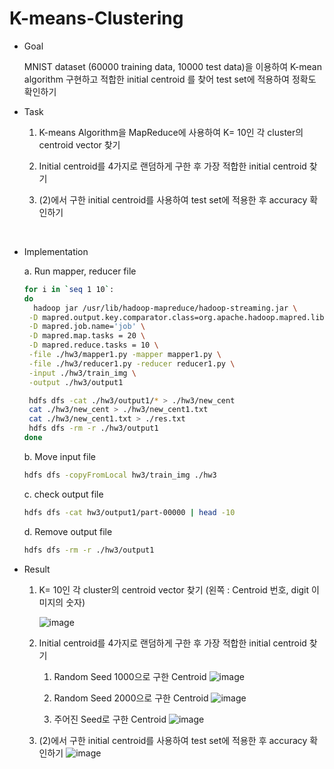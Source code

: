 # K-means-Clustering


* Goal

  
  MNIST dataset (60000 training data, 10000 test data)을 이용하여 K-mean algorithm 구현하고 적합한 initial centroid 를 찾어 test set에 적용하여 정확도 확인하기

  
* Task
  
  1. K-means Algorithm을 MapReduce에 사용하여 K= 10인 각 cluster의 centroid vector 찾기
     
  2. Initial centroid를 4가지로 랜덤하게 구한 후 가장 적합한 initial centroid 찾기
     
  3. (2)에서 구한 initial centroid를 사용하여 test set에 적용한 후 accuracy 확인하기
     
</br>

* Implementation
  
  a. Run mapper, reducer file
   ```sh
   for i in `seq 1 10`:
   do
     hadoop jar /usr/lib/hadoop-mapreduce/hadoop-streaming.jar \
  	-D mapred.output.key.comparator.class=org.apache.hadoop.mapred.lib.KeyFieldBasedComparator \
    -D mapred.job.name='job' \
    -D mapred.map.tasks = 20 \
  	-D mapred.reduce.tasks = 10 \
  	-file ./hw3/mapper1.py -mapper mapper1.py \
    -file ./hw3/reducer1.py -reducer reducer1.py \
  	-input ./hw3/train_img \
  	-output ./hw3/output1

    hdfs dfs -cat ./hw3/output1/* > ./hw3/new_cent
    cat ./hw3/new_cent > ./hw3/new_cent1.txt
    cat ./hw3/new_cent1.txt > ./res.txt
    hdfs dfs -rm -r ./hw3/output1
   done
   ```
   
  b. Move input file
  ```sh
  hdfs dfs -copyFromLocal hw3/train_img ./hw3
  ```

  c. check output file
  ```sh
  hdfs dfs -cat hw3/output1/part-00000 | head -10
  ```

  d. Remove output file
  ```sh
  hdfs dfs -rm -r ./hw3/output1
  ```

* Result
  1. K= 10인 각 cluster의 centroid vector 찾기 (왼쪽 : Centroid 번호, digit 이미지의 숫자)
 
     
     ![image](https://github.com/guswns00123/K-means-Clustering/assets/65805176/91e1bb8c-a146-4082-85a7-879016b147c3)


  2. Initial centroid를 4가지로 랜덤하게 구한 후 가장 적합한 initial centroid 찾기
     1) Random Seed 1000으로 구한 Centroid
     ![image](https://github.com/guswns00123/K-means-Clustering/assets/65805176/b6486e2e-c68e-43e4-a826-34d5f93bbef9)


     2) Random Seed 2000으로 구한 Centroid
     ![image](https://github.com/guswns00123/K-means-Clustering/assets/65805176/98229e9b-17c2-4493-a7dc-5694e824e295)


     3) 주어진 Seed로 구한 Centroid
     ![image](https://github.com/guswns00123/K-means-Clustering/assets/65805176/5945cefa-384b-4d8b-bafd-3c2e725a5d33)


  3. (2)에서 구한 initial centroid를 사용하여 test set에 적용한 후 accuracy 확인하기
     ![image](https://github.com/guswns00123/K-means-Clustering/assets/65805176/012e52a2-8781-4f04-a0b8-169b81fff1f7)





